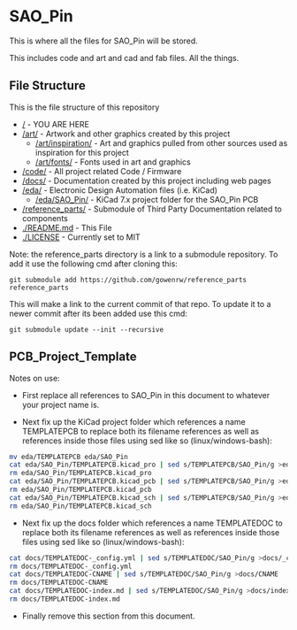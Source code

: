 # SAO_Pin

This is where all the files for SAO_Pin will be stored.

This includes code and art and cad and fab files.  All the things.

## File Structure

This is the file structure of this repository

* [/](/README.md) - YOU ARE HERE
* [/art/](./art/) - Artwork and other graphics created by this project
  * [/art/inspiration/](./art/inspiration/) - Art and graphics pulled from other sources used as inspiration for this project
  * [/art/fonts/](./art/fonts/) - Fonts used in art and graphics
* [/code/](./code/) - All project related Code / Firmware
* [/docs/](./docs/) - Documentation created by this project including web pages
* [/eda/](./eda/) - Electronic Design Automation files (i.e. KiCad)
  * [/eda/SAO_Pin/](./eda/SAO_Pin/) - KiCad 7.x project folder for the SAO_Pin PCB
* [/reference_parts/](./reference_parts/) - Submodule of Third Party Documentation related to components
* [./README.md](/README.md) - This File
* [./LICENSE](/LICENSE) - Currently set to MIT

Note: the reference_parts directory is a link to a submodule repository.
To add it use the following cmd after cloning this:
```
git submodule add https://github.com/gowenrw/reference_parts reference_parts
```
This will make a link to the current commit of that repo.
To update it to a newer commit after its been added use this cmd:
```
git submodule update --init --recursive
```

## PCB_Project_Template

Notes on use: 

* First replace all references to SAO_Pin in this document to whatever your project name is.

* Next fix up the KiCad project folder which references a name TEMPLATEPCB to replace both its filename references as well as references inside those files using sed like so (linux/windows-bash):
```bash
mv eda/TEMPLATEPCB eda/SAO_Pin
cat eda/SAO_Pin/TEMPLATEPCB.kicad_pro | sed s/TEMPLATEPCB/SAO_Pin/g >eda/SAO_Pin/SAO_Pin.kicad_pro
rm eda/SAO_Pin/TEMPLATEPCB.kicad_pro
cat eda/SAO_Pin/TEMPLATEPCB.kicad_pcb | sed s/TEMPLATEPCB/SAO_Pin/g >eda/SAO_Pin/SAO_Pin.kicad_pcb
rm eda/SAO_Pin/TEMPLATEPCB.kicad_pcb
cat eda/SAO_Pin/TEMPLATEPCB.kicad_sch | sed s/TEMPLATEPCB/SAO_Pin/g >eda/SAO_Pin/SAO_Pin.kicad_sch
rm eda/SAO_Pin/TEMPLATEPCB.kicad_sch
```

* Next fix up the docs folder which references a name TEMPLATEDOC to replace both its filename references as well as references inside those files using sed like so (linux/windows-bash):
```bash
cat docs/TEMPLATEDOC-_config.yml | sed s/TEMPLATEDOC/SAO_Pin/g >docs/_config.yml
rm docs/TEMPLATEDOC-_config.yml
cat docs/TEMPLATEDOC-CNAME | sed s/TEMPLATEDOC/SAO_Pin/g >docs/CNAME
rm docs/TEMPLATEDOC-CNAME
cat docs/TEMPLATEDOC-index.md | sed s/TEMPLATEDOC/SAO_Pin/g >docs/index.md
rm docs/TEMPLATEDOC-index.md
```

* Finally remove this section from this document.
